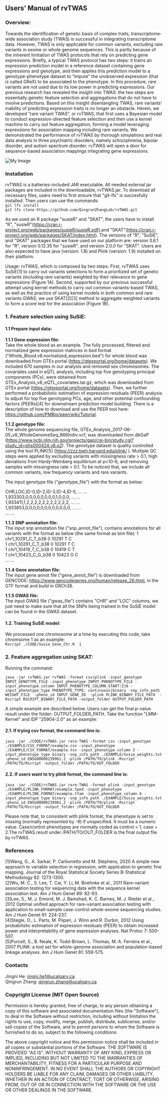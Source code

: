 ## Users’ Manual of rvTWAS
### Overview:
Towards the identification of genetic basis of complex traits, transcriptome-wide association study (TWAS) is successful in integrating transcriptome data. However, TWAS is only applicable for common variants, excluding rare variants in exome or whole genome sequences. This is partly because of the inherent limitation of TWAS protocols that rely on predicting gene expressions. Briefly, a typical TWAS protocol has two steps: it trains an expression prediction model in a reference dataset containing gene expressions and genotype, and then applies this prediction model to a genotype-phenotype dataset to “impute” the unobserved expression (that is called GReX) to be associated to the phenotype. In this procedure, rare variants are not used due to its low power in predicting expressions. Our previous research has revealed the insight into TWAS: the two steps are essentially genetic feature selection and aggregations that do not have to involve predictions. Based on this insight disentangling TWAS, rare variants’ inability of predicting expression traits is no longer an obstacle. Herein, we developed “rare variant TWAS”, or rvTWAS, that first uses a Bayesian model to conduct expression-directed feature selection and then use a kernel machine to carry out feature aggregation, forming a model leveraging expressions for association mapping including rare variants. We demonstrated the performance of rvTWAS by thorough simulations and real data analysis in three psychiatric disorders, namely schizophrenia, bipolar disorder, and autism spectrum disorder. rvTWAS will open a door for sequence-based association mappings integrating gene expressions.

![My Image](EXAMPLE/Fig1A_B.PNG)

### Installation
rvTWAS is a batteries-included JAR executable. All needed external jar packages are included in the downloadable, rvTWAS.jar. To download all necessary files, users need to first ensure that "git-lfs" is succesfully installed. Then users can use the commands:\
`git lfs install`\
`git lfs clone https://github.com/QingrunZhangLab/rvTWAS.git`

As we used an R package "susieR" and "SKAT", the users have to install "R", "susieR"(https://cran.r-project.org/web/packages/susieR/susieR.pdf),and "SKAT"(https://cran.r-project.org/web/packages/SKAT/index.html). The versions of "R", "SuSiE", and "SKAT" packages that we have used on our platform are: version 3.6.1 for "R", version 0.12.35 for "susieR", and version 2.0.0 for "SKAT". Users are also expected to have java (version: 1.8) and Plink (version: 1.9) installed on their platform.

Usage:
rvTWAS, which is composed by two steps: First, rvTWAS uses SuSiE[1] to carry out variants selections to form a prioritized set of genetic variants (including rare variants) weighted by their relevance to gene expressions (Figure 1A). Second, supported by our previous  successful attempt using kernel methods to carry out common variants-based TWAS, as well as the practice of using kernel models in both common and rare variants GWAS, we use SKAT[2][3] method to aggregate weighted variants to form a score test for the association (Figure 1B). 

### 1. Feature selection using SuSiE:
#### 1.1 Prepare input data:
**1.1.1	Gene expression file:** \
Take the whole blood as an example. The fully processed, filtered and normalized gene expression matrices in bed format ("Whole_Blood.v8.normalized_expression.bed") for whole blood was downloaded from GTEx portal (https://gtexportal.org/home/datasets). We included 670 samples in our analysis and removed sex chromosomes. The covariates used in eQTL analysis, including top five genotyping principal components (PCs), were obtained from GTEx_Analysis_v8_eQTL_covariates.tar.gz, which was downloaded from GTEx portal (https://gtexportal.org/home/datasets). Then, we further performed a probabilistic estimation of expression residuals (PEER) analysis to adjust for top five genotyping PCs, age, and other potential confounding factors (PEERs)[4] for downstream prediction model building. There is a description of how to download and use the PEER tool here: https://github.com/PMBio/peer/wiki/Tutorial.

**1.1.2	genotype file:**  
The whole genome sequencing file, GTEx_Analysis_2017-06-05_v8_WholeGenomeSeq_866Indiv.vcf, was downloaded from dbGaP (https://www.ncbi.nlm.nih.gov/projects/gap/cgi-bin/study.cgi?study_id=phs000424.v8.p2). The genotype dataset is quality controlled using the tool PLINK[5] (https://zzz.bwh.harvard.edu/plink/ ). Multiple QC steps were applied by excluding variants with missingness rate > 0.1, high deviations from Hardy-Weinberg equilibrium at p<10-6, and removing samples with missingness rate > 0.1. To be noticed that, we include all common variants, low frequency variants and rare variants. 

The input genotype file ("genotype_file") with the format as below:

 CHR,LOC,ID-0,ID-2,ID-3,ID-4,ID-5, … … \
 1,933303,0,0,0,0,0,0,0,0,1,0,0,0, … … \
 1,933411,1,2,2,2,2,2,2,2,2,2,2,2, … … \
 1,933653,0,0,0,0,0,0,0,0,0,0,0,0, … … \
 … …

**1.1.3	SNP annotation file:** \
The input snp annotation file ("snp_annot_file"), contains annotations for all variants with the format as below (the same format as bim file): 
1       chr1_10291_C_T_b38      0       10291   T       C \
1       chr1_10291_C_T_b38      0       10291   T       C \
1       chr1_10419_T_C_b38      0       10419   C       T \
1       chr1_10423_C_G_b38      0       10423   G       C \
… …


**1.1.4	Gene annotation file:** \
The input gene annot file ("gene_annot_file") is downloaded from GENCODE: https://www.gencodegenes.org/human/release_26.html, in the GTF format and build in GRCh38.


**1.1.5	GWAS file:** \
The input GWAS file ("gwas_file") contains "CHR" and "LOC" columns, we just need to make sure that all the SNPs being trained in the SuSiE model can be found in the GWAS dataset.

#### 1.2. Training SuSiE model:
We processed one chromosome at a time by executing this code, take chromsome 1 as an example:\
`Rscript ./CODE/Susie_Gene_Chr.R  1`

### 2. Feature aggregation using SKAT:
Running the command:

`java -jar rvTWAS.jar rvTWAS -format csv|plink -input_genotype INPUT_GENOTYPE_FILE -input_phenotype INPUT_PHENOTYPE_FILE -input_phenotype_column INPUT_PHENOTYPE_COLUMN_START:2|6 -input_phenotype_type PHENOTYPE_TYPE: continuous|binary -snp_info_path WEIGHT_FILE  -pheno_id INPUT_GENE_ID  -plink PLINK_BINARY_FILE_PATH  -Rscript RSCRIPT_BINARY_FILE_PATH -output_folder OUTPUT_FOLDER_PATH`

A simple example are described below. Users can get the final p-value result under the folder: OUTPUT_FOLDER_PATH. Take the function "LMM-Kernel" and IDP "25904-2.0" as an example:

#### 2.1. If trying csv format, the command line is:

`java -jar ./CODE/rvTWAS.jar rare-TWAS -format csv -input_genotype ./EXAMPLE/CSV_FORMAT/example.csv -input_phenotype ./EXAMPLE/CSV_FORMAT/example.tsv -input_phenotype_column 2 -input_phenotype_type binary -snp_info_path ./EXAMPLE/Susie_weights.txt -pheno_id ENSG00000239961.2 -plink /PATH/TO/plink -Rscript /PATH/TO/Rscript -output_folder /PATH/TO/OUT_FOLDER`

#### 2.2. If users want to try plink format, the command line is:

`java -jar ./CODE/rvTWAS.jar rare-TWAS -format plink -input_genotype ./EXAMPLE/PLINK_FORMAT/example.tped -input_phenotype ./EXAMPLE/PLINK_FORMAT/example.tfam -input_phenotype_column 6 -input_phenotype_type binary -snp_info_path ./EXAMPLE/Susie_weights.txt -pheno_id ENSG00000239961.2 -plink /PATH/TO/plink -Rscript /PATH/TO/Rscript -output_folder /PATH/TO/OUT_FOLDER`

Please note that, to consistent with plink format, the phenotype is set to missing (normally represented by -9) if unspecified. It must be a numeric value. Case/control phenotypes are normally coded as control = 1, case = 2.The rvTWAS.result under /PATH/TO/OUT_FOLDER is the final output file by rvTWAS.

### References
[1]Wang, G., A. Sarkar, P. Carbonetto and M. Stephens, 2020 A simple new approach to variable selection in regression, with application to genetic fine mapping. Journal of the Royal Statistical Society Series B-Statistical Methodology 82: 1273-1300.\
[2]Wu, M. C., S. Lee, T. Cai, Y. Li, M. Boehnke et al., 2011 Rare-variant association testing for sequencing data with the sequence kernel association test. Am J Hum Genet 89: 82-93.\
[3]Lee, S., M. J. Emond, M. J. Bamshad, K. C. Barnes, M. J. Rieder et al., 2012 Optimal unified approach for rare-variant association testing with application to small-sample case-control whole-exome sequencing studies. Am J Hum Genet 91: 224-237.\
[4]Stegle, O., L. Parts, M. Piipari, J. Winn and R. Durbin, 2012 Using probabilistic estimation of expression residuals (PEER) to obtain increased power and interpretability of gene expression analyses. Nat Protoc 7: 500-507.\
[5]Purcell, S., B. Neale, K. Todd-Brown, L. Thomas, M. A. Ferreira et al., 2007 PLINK: a tool set for whole-genome association and population-based linkage analyses. Am J Hum Genet 81: 559-575.

### Contacts
Jingni He: jingni.he1@ucalgary.ca<br>
Qingrun Zhang: qingrun.zhang@ucalgary.ca<br>

### Copyright License (MIT Open Source)
Permission is hereby granted, free of charge, to any person obtaining a copy of this software and associated documentation files (the "Software"), to deal in the Software without restriction, including without limitation the rights to use, copy, modify, merge, publish, distribute, sublicense, and/or sell copies of the Software, and to permit persons to whom the Software is furnished to do so, subject to the following conditions:

The above copyright notice and this permission notice shall be included in all copies or substantial portions of the Software. THE SOFTWARE IS PROVIDED "AS IS", WITHOUT WARRANTY OF ANY KIND, EXPRESS OR IMPLIED, INCLUDING BUT
NOT LIMITED TO THE WARRANTIES OF MERCHANTABILITY, FITNESS FOR A PARTICULAR PURPOSE AND NONINFRINGEMENT. IN NO EVENT SHALL THE
AUTHORS OR COPYRIGHT HOLDERS BE LIABLE FOR ANY CLAIM, DAMAGES OR OTHER LIABILITY, WHETHER IN AN ACTION OF CONTRACT, TORT OR
OTHERWISE, ARISING FROM, OUT OF OR IN CONNECTION WITH THE SOFTWARE OR THE USE OR OTHER DEALINGS IN THE SOFTWARE. 
